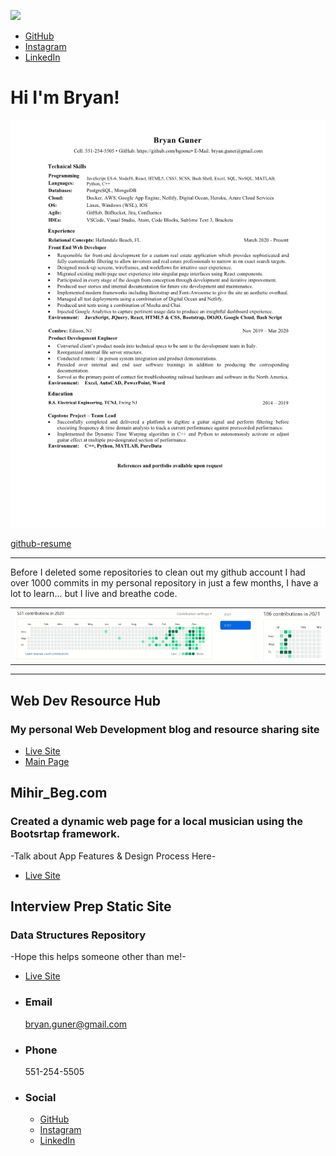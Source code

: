 ![](https://tender-bartik-074feb.netlify.app/assets/images/profile-image.jpg)

- [GitHub](https://github.com/bgoonz)
- [Instagram](https://www.instagram.com/bgoonz/)
- [LinkedIn](https://www.linkedin.com/in/bryan-guner-046199128/)

# Hi I'm Bryan!

![resume](./bryan-guner-resume-2021.jpeg)

[github-resume](https://resume.github.io/?bgoonz)

---

Before I deleted some repositories to clean out my github account I had over 1000 commits in my personal repository in just a few months, I have a lot to learn... but I live and breathe code.

<table><tr><td><img src='./2020-contributions.JPG'></td><td><img src='./2021.JPG'></td></tr></table>

---

## Web Dev Resource Hub

### My personal Web Development blog and resource sharing site

- [Live Site](https://goofy-euclid-1cd736.netlify.app/)
- [Main Page](https://goofy-euclid-1cd736.netlify.app/core-site/index.html)

## Mihir_Beg.com

### Created a dynamic web page for a local musician using the Bootsrtap framework.

-Talk about App Features & Design Process Here-

- [Live Site](https://eloquent-sammet-ba1810.netlify.app/)

## Interview Prep Static Site

### Data Structures Repository

-Hope this helps someone other than me!-

- [Live Site](https://gracious-raman-474030.netlify.app)

- ### Email

  [bryan.guner@gmail.com](#)

- ### Phone

  551-254-5505

- ### Social

  - [GitHub](https://github.com/bgoonz)
  - [Instagram](https://www.instagram.com/bgoonz/)
  - [LinkedIn](https://www.linkedin.com/in/bryan-guner-046199128/)
